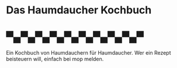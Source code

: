 # Das Haumdaucher Kochbuch
# ▀▄▀▄▀▄▀▄▀▄▀▄▀▄▀▄▀▄▀


Ein Kochbuch von Haumdauchern für Haumdaucher. Wer ein Rezept beisteuern will, einfach bei mop melden.
